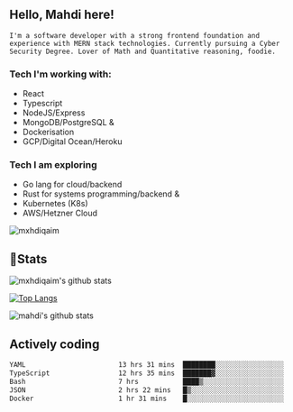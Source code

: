 ## Hello, Mahdi here!

    I'm a software developer with a strong frontend foundation and experience with MERN stack technologies. Currently pursuing a Cyber Security Degree. Lover of Math and Quantitative reasoning, foodie.

### Tech I'm working with:

- React
- Typescript
- NodeJS/Express
- MongoDB/PostgreSQL &
- Dockerisation
- GCP/Digital Ocean/Heroku

### Tech I am exploring

- Go lang for cloud/backend
- Rust for systems programming/backend &
- Kubernetes (K8s)
- AWS/Hetzner Cloud

![mxhdiqaim](https://komarev.com/ghpvc/?username=mxhdiqaim&label=Profile%20views&color=0e75b6&style=flat)

## 📝Stats

![mxhdiqaim's github stats](https://github-readme-stats.vercel.app/api?username=mxhdiqaim&show_icons=true&count_private=true&title_color=70a5fd&icon_color=bf91f3&text_color=38bdae&bg_color=0d1117)

[![Top Langs](https://github-readme-stats.vercel.app/api/top-langs/?username=mxhdiqaim&exclude_repo=asp_nnl)](https://github.com/mxhdiqaim)

![mahdi's github stats](https://github-readme-streak-stats.herokuapp.com/?user=mxhdiqaim&show_icons=true&count_private=true&title_color=70a5fd&icon_color=bf91f3&text_color=38bdae&bg_color=0d1117)

## Actively coding

 <!--START_SECTION:waka-->

```txt
YAML                       13 hrs 31 mins  ████████░░░░░░░░░░░░░░░░░   32.61 %
TypeScript                 12 hrs 35 mins  ███████▓░░░░░░░░░░░░░░░░░   30.37 %
Bash                       7 hrs           ████▒░░░░░░░░░░░░░░░░░░░░   16.90 %
JSON                       2 hrs 22 mins   █▒░░░░░░░░░░░░░░░░░░░░░░░   05.72 %
Docker                     1 hr 31 mins    █░░░░░░░░░░░░░░░░░░░░░░░░   03.67 %
```

<!--END_SECTION:waka-->
